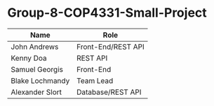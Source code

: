 # Group-8-COP4331-Small-Project

|Name|Role|
|----|----|
|John Andrews|Front-End/REST API|
|Kenny Doa|REST API|
|Samuel Georgis|Front-End|
|Blake Lochmandy|Team Lead|
|Alexander Slort|Database/REST API|